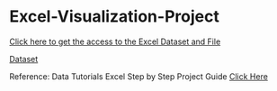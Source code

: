 # Excel-Visualization-Project
[Click here to get the access to the Excel Dataset and File](https://usfca-my.sharepoint.com/:x:/g/personal/nbhangdia_usfca_edu/EfC7zI8pyvpLmffgZgaVUn8BjIChtgefuUHIsWovIWuA5Q?e=amv9ka)

[Dataset](https://docs.google.com/spreadsheets/d/1R_uaoZL18nRbqC_MULVne90h3SdRbAyn/edit?usp=sharing&ouid=116890999875311477003&rtpof=true&sd=true)

Reference: Data Tutorials Excel Step by Step Project Guide [Click Here](https://www.youtube.com/watch?v=XeWfLNe3moM)
